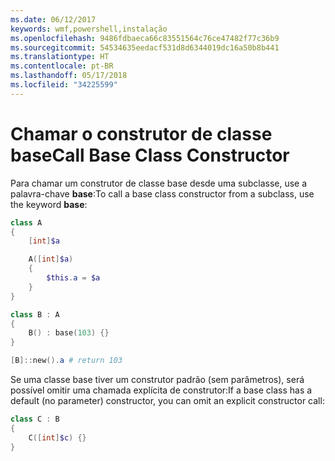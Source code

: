```yaml
---
ms.date: 06/12/2017
keywords: wmf,powershell,instalação
ms.openlocfilehash: 9486fdbaeca66c83551564c76ce47482f77c36b9
ms.sourcegitcommit: 54534635eedacf531d8d6344019dc16a50b8b441
ms.translationtype: HT
ms.contentlocale: pt-BR
ms.lasthandoff: 05/17/2018
ms.locfileid: "34225599"
---
```

# <a name="call-base-class-constructor"></a><span data-ttu-id="5f063-102">Chamar o construtor de classe base</span><span class="sxs-lookup"><span data-stu-id="5f063-102">Call Base Class Constructor</span></span>

<span data-ttu-id="5f063-103">Para chamar um construtor de classe base desde uma subclasse, use a palavra-chave **base**:</span><span class="sxs-lookup"><span data-stu-id="5f063-103">To call a base class constructor from a subclass, use the keyword **base**:</span></span>

```powershell
class A
{
    [int]$a

    A([int]$a)
    {
        $this.a = $a
    }
}

class B : A
{
    B() : base(103) {}
}

[B]::new().a # return 103
```

<span data-ttu-id="5f063-104">Se uma classe base tiver um construtor padrão (sem parâmetros), será possível omitir uma chamada explícita de construtor:</span><span class="sxs-lookup"><span data-stu-id="5f063-104">If a base class has a default (no parameter) constructor, you can omit an explicit constructor call:</span></span>

```powershell
class C : B
{
    C([int]$c) {}
}
```
